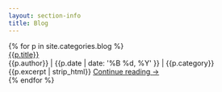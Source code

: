 ```yaml
---
layout: section-info
title: Blog
---
```


<div id="blog">
{% for p in site.categories.blog %}
<article>
    <div class="article-header">
          <div class="article-title">
                <a href="{{p.url | prepend: site.baseurl}}">{{p.title}}</a>
          </div>
          <div class="article-meta">
                <span class="article-author">
                      {{p.author}}
                </span>
                <span class="seperator">|</span>
                <span class="article-date">
                      {{p.date | date: '%B %d, %Y' }}
                </span>
                <span class="seperator">|</span>
                <span class="article-category">
                      {{p.category}}
                </span>
          </div>
    </div>
    <div class="article-content">
          <span class="content">
                {{p.excerpt | strip_html}}
          </span>
          <span class="continue-reading">
                <a href="{{p.url | prepend: site.baseurl}}">Continue reading 
                      <span class="meta-nav">→</span>
                </a>
          </span>
    </div>
</article>
{% endfor %}
</div>
